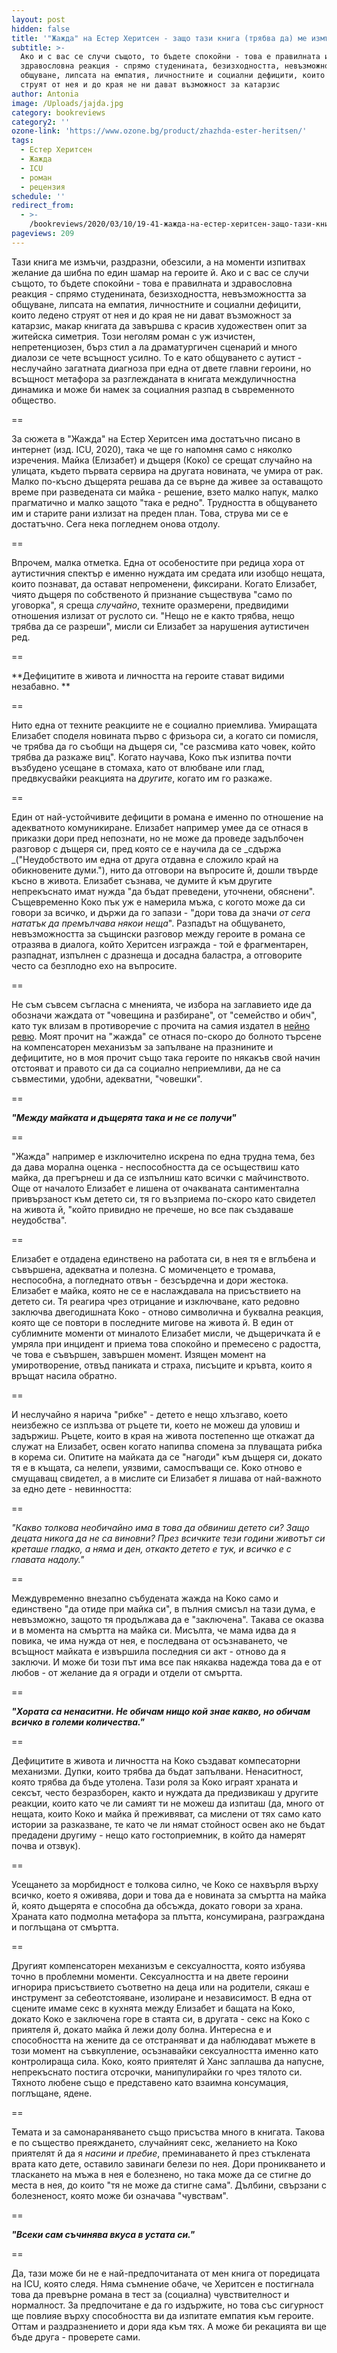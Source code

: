 ```yaml
---
layout: post
hidden: false
title: '"Жажда" на Естер Херитсен - защо тази книга (трябва да) ме измъчи'
subtitle: >-
  Ако и с вас се случи същото, то бъдете спокойни - това е правилната и
  здравословна реакция - спрямо студенината, безизходността, невъзможността за
  общуване, липсата на емпатия, личностните и социални дефицити, които ледено
  струят от нея и до края не ни дават възможност за катарзис
author: Antonia
image: /Uploads/jajda.jpg
category: bookreviews
category2: ''
ozone-link: 'https://www.ozone.bg/product/zhazhda-ester-heritsen/'
tags:
  - Естер Херитсен
  - Жажда
  - ICU
  - роман
  - рецензия
schedule: ''
redirect_from:
  - >-
    /bookreviews/2020/03/10/19-41-жажда-на-естер-херитсен-защо-тази-книга-трябва-да-ме-измъчи
pageviews: 209
---
```

Тази книга ме измъчи, раздразни, обезсили, а на моменти изпитвах желание да шибна по един шамар на героите й. Ако и с вас се случи същото, то бъдете спокойни - това е правилната и здравословна реакция - спрямо студенината, безизходността, невъзможността за общуване, липсата на емпатия, личностните и социални дефицити, които ледено струят от нея и до края не ни дават възможност за катарзис, макар книгата да завършва с красив художествен опит за житейска симетрия. Този неголям роман с уж изчистен, непретенциозен, бърз стил а ла драматургичен сценарий и много диалози се чете всъщност усилно. То е като общуването с аутист - неслучайно загатната диагноза при една от двете главни героини, но всъщност метафора за разглежданата в книгата междуличностна динамика и може би намек за социалния разпад в съвременното общество. 

\==

За сюжета в "Жажда" на Естер Херитсен има достатъчно писано в интернет (изд. ICU, 2020), така че ще го напомня само с няколко изречения. Mайка (Елизабет) и дъщеря (Коко) се срещат случайно на улицата, където първата сервира на другата новината, че умира от рак. Малко по-късно дъщерята решава да се върне да живее за оставащото време при разведената си майка - решение, взето малко напук, малко прагматично и малко защото "така е редно". Трудността в общуването им и старите рани излизат на преден план. Това, струва ми се е достатъчно. Сега нека погледнем онова отдолу.

\==

Впрочем, малка отметка. Една от особеностите при редица хора от аутистичния спектър е именно нуждата им средата или изобщо нещата, които познават, да остават непроменени, фиксирани. Когато Елизабет, чиято дъщеря по собственото й признание съществува "само по уговорка", я среща _случайно_, техните оразмерени, предвидими отношения излизат от руслото си. "Нещо не е както трябва, нещо трябва да се разреши", мисли си Елизабет за нарушения аутистичен ред.

\==

**Дефицитите в живота и личността на героите стават видими незабавно. **

\==

Нито една от техните реакциите не e социално приемлива. Умиращата Елизабет споделя новината първо с фризьора си, а когато си помисля, че трябва да го съобщи на дъщеря си, "се разсмива като човек, който трябва да разкаже виц". Когато научава, Коко пък изпитва почти възбудено усещане в стомаха, като от влюбване или глад, предвкусвайки реакцията на _другите_, когато им го разкаже. 

\==

Един от най-устойчивите дефицити в романа е именно по отношение на адекватното комуникиране. Елизабет например умее да се отнася в приказки дори пред непознати, но не може да проведе задълбочен разговор с дъщеря си, пред която се е научила да се _сдържа _("Неудобството им една от друга отдавна е сложило край на обикновените думи."), нито да отговори на въпросите й, дошли твърде късно в живота. Елизабет съзнава, че думите й към другите непрекъснато имат нужда "да бъдат преведени, уточнени, обяснени". Същевременно Коко пък уж е намерила мъжа, с когото може да си говори за всичко, и държи да го запази - "дори това да значи _от сега нататък да премълчава някои неща_". Рaзпадът на общуването, невъзможността за същински разговор между героите в романа се отразява в диалога, който Херитсен изгражда - той е фрагментарен, разпаднат, изпълнен с дразнеща и досадна баластра, а отговорите често са безплодно ехо на въпросите.  

\==  

Не съм съвсем съгласна с мненията, че избора на заглавието иде да обозначи жаждата от "човещина и разбиране", от "семейство и обич", като тук влизам в противоречие с прочита на самия издател в [нейно ревю](https://www.goodreads.com/review/show/3175506752?fbclid=IwAR3kGrzftm56Sq2RdfL0geacLuYBn4dBPk80Kqw0D_g9cazqc2WgUSiYZWQ). Моят прочит на "жажда" се отнася по-скоро до болното търсене на компенсаторен механизъм за запълване на празнините и дефицитите, но в моя прочит също така героите по някакъв свой начин отстояват и правото си да са социално неприемливи, да не са съвместими, удобни, адекватни, "човешки". 

\==

**_"Между майката и дъщерята така и не се получи"_**

\==

"Жажда" например е изключително искрена по една трудна тема, без да дава морална оценка - неспособността да се осъществиш като майка, да прегърнеш и да се изпълниш като всички с майчинството. Още от началото Елизабет е лишена от очакваната сантиментална привързаност към детето си, тя го възприема по-скоро като свидетел на живота й, "който привидно не пречеше, но все пак създаваше неудобства". 

\==

Елизабет е отдадена единствено на работата си, в нея тя е вглъбена и съвършена, адекватна и полезна. С момиченцето е тромава, неспособна, а погледнато отвън - безсърдечна и дори жестока. Елизабет е майка, която не се е наслаждавала на присъствието на детето си. Тя реагира чрез отрицание и изключване, като редовно заключва двегодишната Коко - отново символична и буквална реакция, която ще се повтори в последните мигове на живота й. В един от сублимните моменти от миналото Елизабет мисли, че дъщеричката й е умряла при инцидент и приема това спокойно и премесено с радостта, че това е съвършен, завършен момент. Изящен момент на умиротворение, отвъд паниката и страха, писъците и кръвта, които я връщат насила обратно.

\==

И неслучайно я нарича "рибке" - детето е нещо хлъзгаво, което неизбежно се изплъзва от ръцете ти, което не можеш да уловиш и задържиш. Ръцете, които в края на живота постепенно ще откажат да служат на Елизабет, освен когато напипва спомена за плуващата рибка в корема си. Опитите на майката да се "нагоди" към дъщеря си, докато тя е в къщата, са нелепи, уязвими, самоспъващи се. Коко отново е смущаващ свидетел, а в мислите си Елизабет я лишава от най-важното за едно дете - невинността:

\==  

_"Какво толкова необичайно има в това да обвиниш детето си? Защо децата никога да не са виновни? През всичките тези години животът си креташе гладко, а няма и ден, откакто детето е тук, и всичко е с главата надолу."_

\==

Междувременно внезапно събудената жажда на Коко само и единствено "да отиде при майка си", в пълния смисъл на тази дума, е невъзможно, защото тя продължава да е "заключена". Такава се оказва и в момента на смъртта на майка си. Мисълта, че мама идва да я повика, че има нужда от нея, е последвана от осъзнаването, че всъщност майката е извършила последния си акт - отново да я заключи. И може би този път има все пак някаква надежда това да е от любов - от желание да я огради и отдели от смъртта. 

\==

_**"Хората са ненаситни. Не обичам нищо кой знае какво, но обичам всичко в големи количества."**_

\==

Дефицитите в живота и личността на Коко създават компесаторни механизми. Дупки, които трябва да бъдат запълвани. Ненаситност, която трябва да бъде утолена. Тази роля за Коко играят храната и сексът, често безразборен, както и нуждата да предизвикаш у другите реакции, които като че ли самият ти не можеш да изпиташ (да, много от нещата, които Коко и майка й преживяват, са мислени от  тях само като истории за разказване, те като че ли нямат стойност освен ако не бъдат предадени другиму - нещо като гостоприемник, в който да намерят почва и отзвук).

\==

Усещането за морбидност е толкова силно, че Коко се нахвърля върху всичко, което я оживява, дори и това да е новината за смъртта на майка й, която дъщерята е способна да обсъжда, докато говори за храна. Храната като подмолна метафора за плътта, консумирана, разграждана и поглъщана от смъртта.

\==

Другият компенсаторен механизъм е сексуалността, която избуява точно в проблемни моменти. Сексуалността и на двете героини игнорира присъствието съответно на деца или на родители, сякаш е инструмент за себеотстояване, изолиране и независимост. В една от сцените имаме секс в кухнята между Елизабет и бащата на Коко, докато Коко е заключена горе в стаята си, в другата - секс на Коко с приятеля й, докато майка й лежи долу болна. Интересна е и способността на жените да се отстраняват и да наблюдават мъжете в този момент на съвкупление, осъзнавайки сексуалността именно като контролираща сила. Коко, която приятелят й Ханс заплашва да напусне, непрекъснато постига отсрочки, манипулирайки го чрез тялото си. Тяхното любене също е представено като взаимна консумация, поглъщане, ядене. 

\==

Темата и за самонараняването също присъства много в книгата. Такова е по същество преяждането, случайният секс, желанието на Коко приятелят й да я _насини и пребие_, преминаването й през стъклената врата като дете, оставило завинаги белези по нея. Дори проникването и тласкането на мъжа в нея е болезнено, но така може да се стигне до места в нея, до които "тя не може да стигне сама". Дълбини, свързани с болезненост, която може би означава "чувствам".

\==

**_"Всеки сам съчинява вкуса в устата си."_**

\==

Да, тази може би не е най-предпочитаната от мен книга от поредицата на ICU, която следя. Няма съмнение обаче, че Херитсен е постигнала това да превърне романа в тест за (социална) чувствителност и нормалност. За предпочитане е да го издържите, но това със сигурност ще повлияе върху способността ви да изпитате емпатия към героите. Оттам и раздразнението и дори яда към тях. А може би рекацията ви ще бъде друга - проверете сами.
